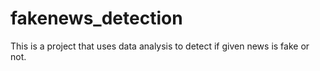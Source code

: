 # fakenews_detection
This is a project that uses data analysis to detect if given news is fake or not.
